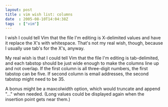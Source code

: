 ```yaml
---
layout: post
title : vim wish list: columns
date  : 2005-08-10T14:04:38Z
tags  : ["vim"]
---
```

I wish I could tell Vim that the file I'm editing is X-delimited values and have it replace the X's with whitespace.  That's not my real wish, though, because I usually use tab's for the X's, anyway.

My real wish is that I could tell Vim that the file I'm editing is tab-delimited, and each tabstop should be just wide enough to make the columns line up and not overlap.  If the first column is all three-digit numbers, the first tabstop can be five.  If second column is email addresses, the second tabstop might need to be 35.

A bonus might be a maxcolwidth option, which would truncate and append "..." when needed.  (Long values could be displayed again when the insertion point gets near them.) 
